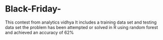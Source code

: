 # Black-Friday-
This contest from analytics vidhya
It includes a training data set and testing data set
the problem has been attempted or solved in R using random forest and achieved an accuracy of 62%
